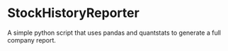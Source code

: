 # StockHistoryReporter
A simple python script that uses pandas and quantstats to generate a full company report.
